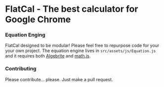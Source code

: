 # FlatCal - The best calculator for Google Chrome

### Equation Enging
FlatCal designed to be modular! Please feel free to repurpose code for your your own project. The equation engine lives in `src/assets/js/Equation.js` and it requires both [Algebrite](http://algebrite.org/) and [math.js](http://mathjs.org/).

### Contributing

Please contribute... please. Just make a pull request.

